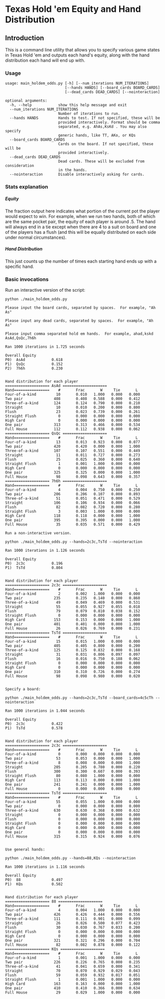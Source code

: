 # Texas Hold 'em Equity and Hand Distribution

## Introduction

This is a command line utility that allows you to specify various game states
in Texas Hold 'em and outputs each hand's equity, along with the hand
distribution each hand will end up with.

### Usage

    usage: main_holdem_odds.py [-h] [--num_iterations NUM_ITERATIONS]
                               [--hands HANDS] [--board_cards BOARD_CARDS]
                               [--dead_cards DEAD_CARDS] [--nointeraction]

    optional arguments:
      -h, --help            show this help message and exit
      --num_iterations NUM_ITERATIONS
                            Number of iterations to run.
      --hands HANDS         Hands to test. If not specified, these will be
                            provided interactively. Format should be comma
                            separated, e.g. AhAs,KsKd . You may also specify
                            generic hands, like TT, AKo, or KQs
      --board_cards BOARD_CARDS
                            Cards on the board. If not specified, these will be
                            provided interactively.
      --dead_cards DEAD_CARDS
                            Dead cards. These will be excluded from consideration
                            in the hands.
      --nointeraction       Disable interactively asking for cards.

### Stats explanation

##### Equity
The fraction output here indicates what portion of the current pot the player
would expect to win.  For example, when we run two hands, both of which are the
same pocket pair, the equity of each player is around .5.  The hand will
always end in a tie except when there are 4 to a suit on board and one of the
players has a flush (and this will be equally distributed on each side under
normal circumstances).

##### Hand Distribution
This just counts up the number of times each starting hand ends up with a
specific hand.


### Basic invocations

Run an interactive version of the script:

    python ./main_holdem_odds.py

    Please input the board cards, separated by spaces.  For example, "Ah As"

    Please input any dead cards, separated by spaces.  For example, "Ah As"

    Please input comma separated hold em hands.  For example, ahad,kskd
    AsAd,QsQc,7h6h

    Ran 1000 iterations in 1.725 seconds

    Overall Equity
    P0)  AsAd            0.618
    P1)  QsQc            0.152
    P2)  7h6h            0.230


    Hand distribution for each player
    ==================== AsAd ====================
    Hand================    #       Frac       W     Tie       L
    Four-of-a-kind         10       0.010   1.000   0.000   0.000
    Two pair              408       0.408   0.588   0.000   0.412
    Three-of-a-kind       124       0.124   0.790   0.000   0.210
    Straight               10       0.010   0.200   0.000   0.800
    Flush                  23       0.023   0.739   0.000   0.261
    Straight Flush          0       0.000   0.000   0.000   0.000
    High Card               0       0.000   0.000   0.000   0.000
    One pair              313       0.313   0.466   0.000   0.534
    Full House            112       0.112   0.938   0.000   0.062
    ==================== QsQc ====================
    Hand================    #       Frac       W     Tie       L
    Four-of-a-kind         13       0.013   0.923   0.000   0.077
    Two pair              420       0.420   0.000   0.000   1.000
    Three-of-a-kind       107       0.107   0.551   0.000   0.449
    Straight               11       0.011   0.727   0.000   0.273
    Flush                  25       0.025   0.360   0.000   0.640
    Straight Flush          1       0.001   1.000   0.000   0.000
    High Card               0       0.000   0.000   0.000   0.000
    One pair              325       0.325   0.000   0.000   1.000
    Full House             98       0.098   0.643   0.000   0.357
    ==================== 7h6h ====================
    Hand================    #       Frac       W     Tie       L
    Four-of-a-kind          4       0.004   0.750   0.000   0.250
    Two pair              206       0.206   0.107   0.000   0.893
    Three-of-a-kind        51       0.051   0.471   0.000   0.529
    Straight              106       0.106   0.934   0.000   0.066
    Flush                  82       0.082   0.720   0.000   0.280
    Straight Flush          3       0.003   1.000   0.000   0.000
    High Card             118       0.118   0.000   0.000   1.000
    One pair              395       0.395   0.000   0.000   1.000
    Full House             35       0.035   0.571   0.000   0.429

    Run a non-interactive version.

    python ./main_holdem_odds.py --hands=2c3c,TsTd --nointeraction

    Ran 1000 iterations in 1.126 seconds

    Overall Equity
    P0)  2c3c            0.196
    P1)  TsTd            0.804


    Hand distribution for each player
    ==================== 2c3c ====================
    Hand================    #       Frac       W     Tie       L
    Four-of-a-kind          2       0.002   1.000   0.000   0.000
    Two pair              235       0.235   0.140   0.000   0.860
    Three-of-a-kind        49       0.049   0.469   0.000   0.531
    Straight               55       0.055   0.927   0.055   0.018
    Flush                  79       0.079   0.810   0.038   0.152
    Straight Flush          0       0.000   0.000   0.000   0.000
    High Card             153       0.153   0.000   0.000   1.000
    One pair              401       0.401   0.000   0.000   1.000
    Full House             26       0.026   0.769   0.000   0.231
    ==================== TsTd ====================
    Hand================    #       Frac       W     Tie       L
    Four-of-a-kind         15       0.015   1.000   0.000   0.000
    Two pair              405       0.405   0.800   0.000   0.200
    Three-of-a-kind       125       0.125   0.832   0.000   0.168
    Straight               31       0.031   0.806   0.097   0.097
    Flush                  16       0.016   0.750   0.188   0.062
    Straight Flush          0       0.000   0.000   0.000   0.000
    High Card               0       0.000   0.000   0.000   0.000
    One pair              310       0.310   0.726   0.000   0.274
    Full House             98       0.098   0.980   0.000   0.020


    Specify a board:

    python ./main_holdem_odds.py --hands=2c3c,TsTd --board_cards=4c5cTh --nointeraction

    Ran 1000 iterations in 1.044 seconds

    Overall Equity
    P0)  2c3c            0.422
    P1)  TsTd            0.578


    Hand distribution for each player
    ==================== 2c3c ====================
    Hand================    #       Frac       W     Tie       L
    Four-of-a-kind          0       0.000   0.000   0.000   0.000
    Two pair               53       0.053   0.000   0.000   1.000
    Three-of-a-kind         8       0.008   0.000   0.000   1.000
    Straight              205       0.205   0.780   0.000   0.220
    Flush                 300       0.300   0.607   0.000   0.393
    Straight Flush         80       0.080   1.000   0.000   0.000
    High Card             113       0.113   0.000   0.000   1.000
    One pair              241       0.241   0.000   0.000   1.000
    Full House              0       0.000   0.000   0.000   0.000
    ==================== TsTd ====================
    Hand================    #       Frac       W     Tie       L
    Four-of-a-kind         55       0.055   1.000   0.000   0.000
    Two pair                0       0.000   0.000   0.000   0.000
    Three-of-a-kind       630       0.630   0.368   0.000   0.632
    Straight                0       0.000   0.000   0.000   0.000
    Flush                   0       0.000   0.000   0.000   0.000
    Straight Flush          0       0.000   0.000   0.000   0.000
    High Card               0       0.000   0.000   0.000   0.000
    One pair                0       0.000   0.000   0.000   0.000
    Full House            315       0.315   0.924   0.000   0.076

    
    Use general hands:

    python ./main_holdem_odds.py --hands=88,KQs --nointeraction

    Ran 1000 iterations in 1.116 seconds

    Overall Equity
    P0)  88              0.497
    P1)  KQs             0.502


    Hand distribution for each player
    ==================== 88 ====================
    Hand================    #       Frac       W     Tie       L
    Four-of-a-kind          4       0.004   1.000   0.000   0.000
    Two pair              426       0.426   0.444   0.000   0.556
    Three-of-a-kind       111       0.111   0.901   0.000   0.099
    Straight               26       0.026   0.500   0.077   0.423
    Flush                  30       0.030   0.767   0.033   0.200
    Straight Flush          0       0.000   0.000   0.000   0.000
    High Card               0       0.000   0.000   0.000   0.000
    One pair              321       0.321   0.296   0.000   0.704
    Full House             82       0.082   0.878   0.000   0.122
    ==================== KQs ====================
    Hand================    #       Frac       W     Tie       L
    Four-of-a-kind          1       0.001   1.000   0.000   0.000
    Two pair              226       0.226   0.765   0.000   0.235
    Three-of-a-kind        41       0.041   0.659   0.000   0.341
    Straight               70       0.070   0.929   0.029   0.043
    Flush                  59       0.059   0.932   0.017   0.051
    Straight Flush          1       0.001   1.000   0.000   0.000
    High Card             163       0.163   0.000   0.000   1.000
    One pair              410       0.410   0.366   0.000   0.634
    Full House             29       0.029   1.000   0.000   0.000
